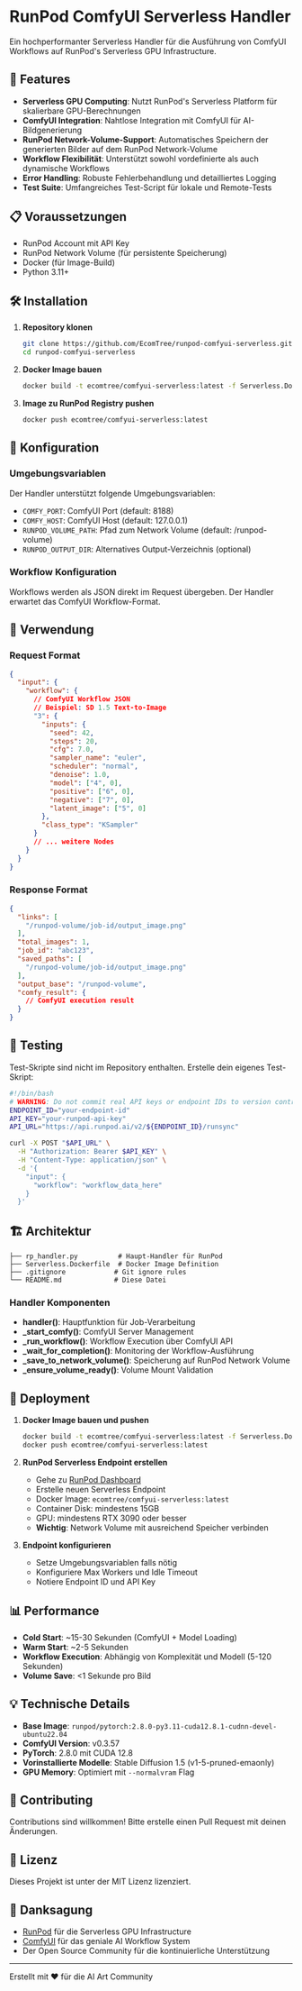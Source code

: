# RunPod ComfyUI Serverless Handler

Ein hochperformanter Serverless Handler für die Ausführung von ComfyUI Workflows auf RunPod's Serverless GPU Infrastructure.

## 🚀 Features

- **Serverless GPU Computing**: Nutzt RunPod's Serverless Platform für skalierbare GPU-Berechnungen
- **ComfyUI Integration**: Nahtlose Integration mit ComfyUI für AI-Bildgenerierung
- **RunPod Network-Volume-Support**: Automatisches Speichern der generierten Bilder auf dem RunPod Network-Volume
- **Workflow Flexibilität**: Unterstützt sowohl vordefinierte als auch dynamische Workflows
- **Error Handling**: Robuste Fehlerbehandlung und detailliertes Logging
- **Test Suite**: Umfangreiches Test-Script für lokale und Remote-Tests

## 📋 Voraussetzungen

- RunPod Account mit API Key
- RunPod Network Volume (für persistente Speicherung)
- Docker (für Image-Build)
- Python 3.11+

## 🛠️ Installation

1. **Repository klonen**
   ```bash
   git clone https://github.com/EcomTree/runpod-comfyui-serverless.git
   cd runpod-comfyui-serverless
   ```

2. **Docker Image bauen**
   ```bash
   docker build -t ecomtree/comfyui-serverless:latest -f Serverless.Dockerfile .
   ```

3. **Image zu RunPod Registry pushen**
   ```bash
   docker push ecomtree/comfyui-serverless:latest
   ```

## 🔧 Konfiguration

### Umgebungsvariablen

Der Handler unterstützt folgende Umgebungsvariablen:

- `COMFY_PORT`: ComfyUI Port (default: 8188)
- `COMFY_HOST`: ComfyUI Host (default: 127.0.0.1)
- `RUNPOD_VOLUME_PATH`: Pfad zum Network Volume (default: /runpod-volume)
- `RUNPOD_OUTPUT_DIR`: Alternatives Output-Verzeichnis (optional)

### Workflow Konfiguration

Workflows werden als JSON direkt im Request übergeben. Der Handler erwartet das ComfyUI Workflow-Format.

## 📝 Verwendung

### Request Format

```json
{
  "input": {
    "workflow": {
      // ComfyUI Workflow JSON
      // Beispiel: SD 1.5 Text-to-Image
      "3": {
        "inputs": {
          "seed": 42,
          "steps": 20,
          "cfg": 7.0,
          "sampler_name": "euler",
          "scheduler": "normal",
          "denoise": 1.0,
          "model": ["4", 0],
          "positive": ["6", 0],
          "negative": ["7", 0],
          "latent_image": ["5", 0]
        },
        "class_type": "KSampler"
      }
      // ... weitere Nodes
    }
  }
}
```

### Response Format

```json
{
  "links": [
    "/runpod-volume/job-id/output_image.png"
  ],
  "total_images": 1,
  "job_id": "abc123",
  "saved_paths": [
    "/runpod-volume/job-id/output_image.png"
  ],
  "output_base": "/runpod-volume",
  "comfy_result": {
    // ComfyUI execution result
  }
}
```

## 🧪 Testing

Test-Skripte sind nicht im Repository enthalten. Erstelle dein eigenes Test-Skript:

```bash
#!/bin/bash
# WARNING: Do not commit real API keys or endpoint IDs to version control!
ENDPOINT_ID="your-endpoint-id"
API_KEY="your-runpod-api-key"
API_URL="https://api.runpod.ai/v2/${ENDPOINT_ID}/runsync"

curl -X POST "$API_URL" \
  -H "Authorization: Bearer $API_KEY" \
  -H "Content-Type: application/json" \
  -d '{
    "input": {
      "workflow": "workflow_data_here"
    }
  }'
```

## 🏗️ Architektur

```
├── rp_handler.py          # Haupt-Handler für RunPod
├── Serverless.Dockerfile  # Docker Image Definition
├── .gitignore            # Git ignore rules
└── README.md             # Diese Datei
```

### Handler Komponenten

- **handler()**: Hauptfunktion für Job-Verarbeitung
- **_start_comfy()**: ComfyUI Server Management
- **_run_workflow()**: Workflow Execution über ComfyUI API
- **_wait_for_completion()**: Monitoring der Workflow-Ausführung
- **_save_to_network_volume()**: Speicherung auf RunPod Network Volume
- **_ensure_volume_ready()**: Volume Mount Validation

## 🚀 Deployment

1. **Docker Image bauen und pushen**
   ```bash
   docker build -t ecomtree/comfyui-serverless:latest -f Serverless.Dockerfile .
   docker push ecomtree/comfyui-serverless:latest
   ```

2. **RunPod Serverless Endpoint erstellen**
   - Gehe zu [RunPod Dashboard](https://runpod.io/console/serverless)
   - Erstelle neuen Serverless Endpoint
   - Docker Image: `ecomtree/comfyui-serverless:latest`
   - Container Disk: mindestens 15GB
   - GPU: mindestens RTX 3090 oder besser
   - **Wichtig**: Network Volume mit ausreichend Speicher verbinden

3. **Endpoint konfigurieren**
   - Setze Umgebungsvariablen falls nötig
   - Konfiguriere Max Workers und Idle Timeout
   - Notiere Endpoint ID und API Key

## 📊 Performance

- **Cold Start**: ~15-30 Sekunden (ComfyUI + Model Loading)
- **Warm Start**: ~2-5 Sekunden
- **Workflow Execution**: Abhängig von Komplexität und Modell (5-120 Sekunden)
- **Volume Save**: <1 Sekunde pro Bild

## 💡 Technische Details

- **Base Image**: `runpod/pytorch:2.8.0-py3.11-cuda12.8.1-cudnn-devel-ubuntu22.04`
- **ComfyUI Version**: v0.3.57
- **PyTorch**: 2.8.0 mit CUDA 12.8
- **Vorinstallierte Modelle**: Stable Diffusion 1.5 (v1-5-pruned-emaonly)
- **GPU Memory**: Optimiert mit `--normalvram` Flag

## 🤝 Contributing

Contributions sind willkommen! Bitte erstelle einen Pull Request mit deinen Änderungen.

## 📄 Lizenz

Dieses Projekt ist unter der MIT Lizenz lizenziert.

## 🙏 Danksagung

- [RunPod](https://runpod.io) für die Serverless GPU Infrastructure
- [ComfyUI](https://github.com/comfyanonymous/ComfyUI) für das geniale AI Workflow System
- Der Open Source Community für die kontinuierliche Unterstützung

---

Erstellt mit ❤️ für die AI Art Community
